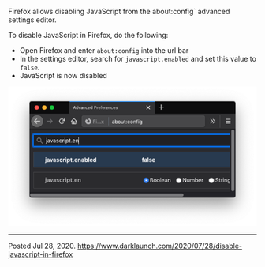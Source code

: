 Firefox allows disabling JavaScript from the <kdb>about:config` advanced settings editor.

To disable JavaScript in Firefox, do the following:

* Open Firefox and enter `about:config` into the url bar
* In the settings editor, search for `javascript.enabled` and set this value to `false`.
* JavaScript is now disabled

<img alt="" src="/img/uploads/2020-07/firefox-disable-javascript.png" />

---

Posted Jul 28, 2020.
https://www.darklaunch.com/2020/07/28/disable-javascript-in-firefox